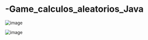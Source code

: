 # -Game_calculos_aleatorios_Java

![image](https://github.com/EribaldoOliveira/-Game_calculos_aleatorios_Java/assets/114995774/ff021ad4-7241-434e-8122-bdc6c198c708)

![image](https://github.com/EribaldoOliveira/-Game_calculos_aleatorios_Java/assets/114995774/5668a05a-68ef-4663-90c9-4c4ddee52e5e)

